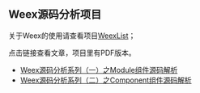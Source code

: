 ## Weex源码分析项目

关于Weex的使用请查看项目[WeexList](https://github.com/liuzhao2007/WeexList)；

点击链接查看文章，项目里有PDF版本。

- [Weex源码分析系列（一）之Module组件源码解析](http://www.jianshu.com/p/208abd91f54e)
- [Weex源码分析系列（二）之Component组件源码解析](http://www.jianshu.com/u/fdb392adfbed)